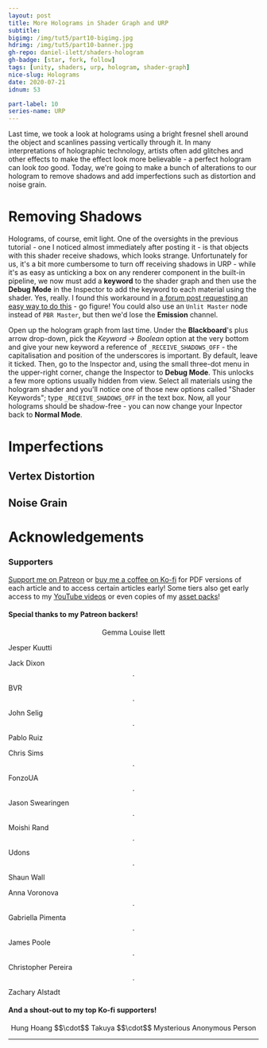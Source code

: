 ```yaml
---
layout: post
title: More Holograms in Shader Graph and URP
subtitle:
bigimg: /img/tut5/part10-bigimg.jpg
hdrimg: /img/tut5/part10-banner.jpg
gh-repo: daniel-ilett/shaders-hologram
gh-badge: [star, fork, follow]
tags: [unity, shaders, urp, hologram, shader-graph]
nice-slug: Holograms
date: 2020-07-21
idnum: 53

part-label: 10
series-name: URP
---
```


Last time, we took a look at holograms using a bright fresnel shell around the object and scanlines passing vertically through it. In many interpretations of holographic technology, artists often add glitches and other effects to make the effect look more believable - a perfect hologram can look *too* good. Today, we're going to make a bunch of alterations to our hologram to remove shadows and add imperfections such as distortion and noise grain.

# Removing Shadows

Holograms, of course, emit light. One of the oversights in the previous tutorial - one I noticed almost immediately after posting it - is that objects with this shader receive shadows, which looks strange. Unfortunately for us, it's a bit more cumbersome to turn off receiving shadows in URP - while it's as easy as unticking a box on any renderer component in the built-in pipeline, we now must add a **keyword** to the shader graph and then use the **Debug Mode** in the Inspector to add the keyword to each material using the shader. Yes, really. I found this workaround in [a forum post requesting an easy way to do this](https://forum.unity.com/threads/turn-off-receive-shadows-on-custom-pbr-graph-lwrp.657814/) - go figure! You could also use an `Unlit Master` node instead of `PBR Master`, but then we'd lose the **Emission** channel.

Open up the hologram graph from last time. Under the **Blackboard**'s plus arrow drop-down, pick the *Keyword -> Boolean* option at the very bottom and give your new keyword a reference of `_RECEIVE_SHADOWS_OFF` - the capitalisation and position of the underscores is important. By default, leave it ticked. Then, go to the Inspector and, using the small three-dot menu in the upper-right corner, change the Inspector to **Debug Mode**. This unlocks a few more options usually hidden from view. Select all materials using the hologram shader and you'll notice one of those new options called "Shader Keywords"; type `_RECEIVE_SHADOWS_OFF` in the text box. Now, all your holograms should be shadow-free - you can now change your Inpector back to **Normal Mode**.

# Imperfections

## Vertex Distortion

## Noise Grain

# Acknowledgements

### Supporters

[Support me on Patreon](https://www.patreon.com/danielilett) or [buy me a coffee on Ko-fi](https://ko-fi.com/danielilett) for PDF versions of each article and to access certain articles early! Some tiers also get early access to my [YouTube videos](https://www.youtube.com/channel/UClgoE54W_4rX7jzZGiCmrXw) or even copies of my [asset packs](https://itch.io/c/798909/my-asset-packs)!

#### Special thanks to my Patreon backers!

<p style="text-align: center;">
Gemma Louise Ilett<br/>

Jesper Kuutti<br/>

Jack Dixon $$\cdot$$ BVR $$\cdot$$ John Selig $$\cdot$$ Pablo Ruiz<br/>

Chris Sims $$\cdot$$ FonzoUA $$\cdot$$ Jason Swearingen $$\cdot$$ Moishi Rand $$\cdot$$ Udons $$\cdot$$ Shaun Wall<br/>

Anna Voronova $$\cdot$$ Gabriella Pimenta $$\cdot$$ James Poole $$\cdot$$ Christopher Pereira $$\cdot$$ Zachary Alstadt
</p>

#### And a shout-out to my top Ko-fi supporters!

<p style="text-align: center;">
Hung Hoang $$\cdot$$ Takuya $$\cdot$$ Mysterious Anonymous Person
</p>

<hr/>

